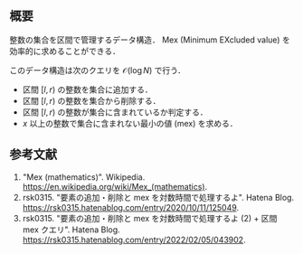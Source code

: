 ## 概要

整数の集合を区間で管理するデータ構造．
Mex (Minimum EXcluded value) を効率的に求めることができる．

このデータ構造は次のクエリを $\mathcal{O}(\log{N})$ で行う．

- 区間 $[l,r)$ の整数を集合に追加する．
- 区間 $[l,r)$ の整数を集合から削除する．
- 区間 $[l,r)$ の整数が集合に含まれているか判定する．
- $x$ 以上の整数で集合に含まれない最小の値 (mex) を求める．


## 参考文献

1. "Mex (mathematics)". Wikipedia. <https://en.wikipedia.org/wiki/Mex_(mathematics)>.
1. rsk0315. "要素の追加・削除と mex を対数時間で処理するよ". Hatena Blog. <https://rsk0315.hatenablog.com/entry/2020/10/11/125049>.
1. rsk0315. "要素の追加・削除と mex を対数時間で処理するよ (2) + 区間 mex クエリ". Hatena Blog. <https://rsk0315.hatenablog.com/entry/2022/02/05/043902>.
